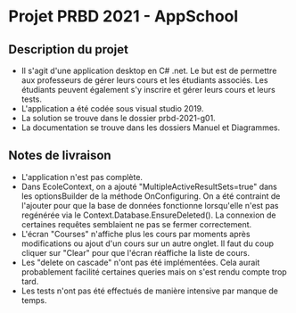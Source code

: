 # Projet PRBD 2021 - AppSchool

## Description du projet
- Il s'agit d'une application desktop en C# .net. Le but est de permettre aux professeurs de gérer leurs cours et les étudiants associés. Les étudiants peuvent également s'y inscrire et gérer leurs cours et leurs tests.
- L'application a été codée sous visual studio 2019.
- La solution se trouve dans le dossier prbd-2021-g01.
- La documentation se trouve dans les dossiers Manuel et Diagrammes.

## Notes de livraison
- L'application n'est pas complète.
- Dans EcoleContext, on a ajouté "MultipleActiveResultSets=true" dans les optionsBuilder de la méthode OnConfiguring. On a été contraint de l'ajouter pour que la base de données fonctionne lorsqu'elle n'est pas regénérée via le Context.Database.EnsureDeleted(). La connexion de certaines requêtes semblaient ne pas se fermer correctement.
- L'écran "Courses" n'affiche plus les cours par moments après modifications ou ajout d'un cours sur un autre onglet. Il faut du coup cliquer sur "Clear" pour que l'écran réaffiche la liste de cours.
- Les "delete on cascade" n'ont pas été implémentées. Cela aurait probablement facilité certaines queries mais on s'est rendu compte trop tard.
- Les tests n'ont pas été effectués de manière intensive par manque de temps.
